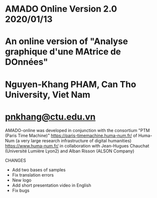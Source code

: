 # AMADO Online Version 2.0 2020/01/13
# An online version of "Analyse graphique d'une MAtrice de DOnnées"
# Nguyen-Khang PHAM, Can Tho University, Viet Nam
# pnkhang@ctu.edu.vn

AMADO-online was developed in conjunction with the consortium "PTM (Paris Time Machine)" <a href="https://paris-timemachine.huma-num.fr/" target="blank">https://paris-timemachine.huma-num.fr/</a> of Huma-Num (a very large research infrastructure of digital humanities) <a href="https://www.huma-num.fr/" target="blank">https://www.huma-num.fr/</a>  in collaboration with Jean-Hugues Chauchat (Université Lumière Lyon2) and Alban Risson (ALSON Company)

CHANGES
- Add two bases of samples
- Fix translation errors
- New logo
- Add short presentation video in English
- Fix bugs
